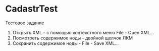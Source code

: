 # CadastrTest
Тестовое задание

1. Открыть XML - с помощью контекстного меню File - Open XML...
2. Посмотреть содержимое ноды - двойной щелчок ЛКМ
3. Сохранить содержимое ноды - File - Save XML...
